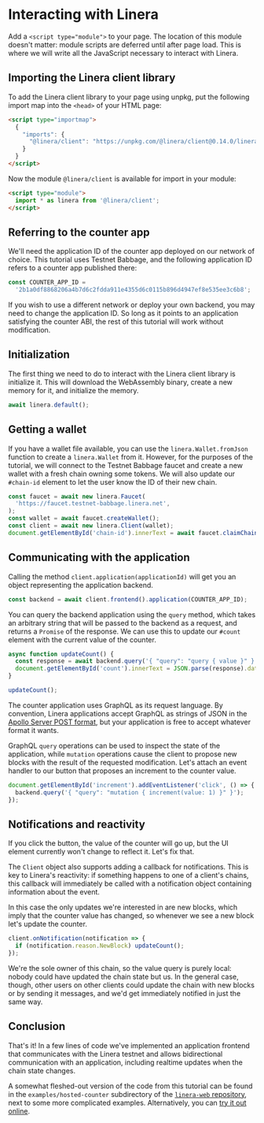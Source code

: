 # Interacting with Linera

Add a `<script type="module">` to your page. The location of this module doesn't
matter: module scripts are deferred until after page load. This is where we will
write all the JavaScript necessary to interact with Linera.

## Importing the Linera client library

To add the Linera client library to your page using unpkg, put the following
import map into the `<head>` of your HTML page:

```html
<script type="importmap">
  {
    "imports": {
      "@linera/client": "https://unpkg.com/@linera/client@0.14.0/linera_web.js"
    }
  }
</script>
```

Now the module `@linera/client` is available for import in your module:

```html
<script type="module">
  import * as linera from '@linera/client';
</script>
```

## Referring to the counter app

We'll need the application ID of the counter app deployed on our network of
choice. This tutorial uses Testnet Babbage, and the following application ID
refers to a counter app published there:

```javascript
const COUNTER_APP_ID =
  '2b1a0df8868206a4b7d6c2fdda911e4355d6c0115b896d4947ef8e535ee3c6b8';
```

If you wish to use a different network or deploy your own backend, you may need
to change the application ID. So long as it points to an application satisfying
the counter ABI, the rest of this tutorial will work without modification.

## Initialization

The first thing we need to do to interact with the Linera client library is
initialize it. This will download the WebAssembly binary, create a new memory
for it, and initialize the memory.

```javascript
await linera.default();
```

## Getting a wallet

If you have a wallet file available, you can use the `linera.Wallet.fromJson`
function to create a `linera.Wallet` from it. However, for the purposes of the
tutorial, we will connect to the Testnet Babbage faucet and create a new wallet
with a fresh chain owning some tokens. We will also update our `#chain-id`
element to let the user know the ID of their new chain.

```javascript
const faucet = await new linera.Faucet(
  'https://faucet.testnet-babbage.linera.net',
);
const wallet = await faucet.createWallet();
const client = await new linera.Client(wallet);
document.getElementById('chain-id').innerText = await faucet.claimChain(client);
```

## Communicating with the application

Calling the method `client.application(applicationId)` will get you an object
representing the application backend.

```javascript
const backend = await client.frontend().application(COUNTER_APP_ID);
```

You can query the backend application using the `query` method, which takes an
arbitrary string that will be passed to the backend as a request, and returns a
`Promise` of the response. We can use this to update our `#count` element with
the current value of the counter.

```javascript
async function updateCount() {
  const response = await backend.query('{ "query": "query { value }" }');
  document.getElementById('count').innerText = JSON.parse(response).data.value;
}

updateCount();
```

The counter application uses GraphQL as its request language. By convention,
Linera applications accept GraphQL as strings of JSON in the
[Apollo Server POST format](https://www.apollographql.com/docs/apollo-server/v2/requests),
but your application is free to accept whatever format it wants.

GraphQL `query` operations can be used to inspect the state of the application,
while `mutation` operations cause the client to propose new blocks with the
result of the requested modification. Let's attach an event handler to our
button that proposes an increment to the counter value.

```javascript
document.getElementById('increment').addEventListener('click', () => {
  backend.query('{ "query": "mutation { increment(value: 1) }" }');
});
```

## Notifications and reactivity

If you click the button, the value of the counter will go up, but the UI element
currently won't change to reflect it. Let's fix that.

The `Client` object also supports adding a callback for notifications. This is
key to Linera's reactivity: if something happens to one of a client's chains,
this callback will immediately be called with a notification object containing
information about the event.

In this case the only updates we're interested in are new blocks, which imply
that the counter value has changed, so whenever we see a new block let's update
the counter.

```javascript
client.onNotification(notification => {
  if (notification.reason.NewBlock) updateCount();
});
```

We're the sole owner of this chain, so the value query is purely local: nobody
could have updated the chain state but us. In the general case, though, other
users on other clients could update the chain with new blocks or by sending it
messages, and we'd get immediately notified in just the same way.

## Conclusion

That's it! In a few lines of code we've implemented an application frontend that
communicates with the Linera testnet and allows bidirectional communication with
an application, including realtime updates when the chain state changes.

A somewhat fleshed-out version of the code from this tutorial can be found in
the `examples/hosted-counter` subdirectory of the
[`linera-web` repository](https://github.com/linera-io/linera-web), next to some
more complicated examples. Alternatively, you can
[try it out online](https://demos.linera.net/hosted/counter).
